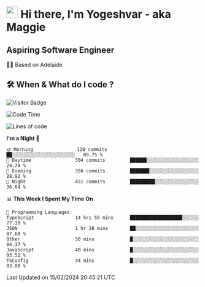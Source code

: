 <h1><img src="https://emojis.slackmojis.com/emojis/images/1531849430/4246/blob-sunglasses.gif?1531849430" width="30"/> Hi there, I'm Yogeshvar - aka Maggie</h1>

## Aspiring Software Engineer
🏂🏻  Based on Adelaide 

## 🛠 When & What do I code ?  

![Visitor Badge](https://visitor-badge.feriirawann.repl.co?username=yogeshvar&repo=yogeshvar&label=Visitors&style=plastic&color=%23457BFF&contentType=svg)

<!--START_SECTION:waka-->
![Code Time](http://img.shields.io/badge/Code%20Time-2%2C697%20hrs%201%20min-blue)

![Lines of code](https://img.shields.io/badge/From%20Hello%20World%20I%27ve%20Written-4.1%20million%20lines%20of%20code-blue)

**I'm a Night 🦉** 

```text
🌞 Morning                120 commits         ██░░░░░░░░░░░░░░░░░░░░░░░   09.75 % 
🌆 Daytime                304 commits         ██████░░░░░░░░░░░░░░░░░░░   24.70 % 
🌃 Evening                356 commits         ███████░░░░░░░░░░░░░░░░░░   28.92 % 
🌙 Night                  451 commits         █████████░░░░░░░░░░░░░░░░   36.64 % 
```


📊 **This Week I Spent My Time On** 

```text
💬 Programming Languages: 
TypeScript               14 hrs 55 mins      ███████████████████░░░░░░   77.19 % 
JSON                     1 hr 28 mins        ██░░░░░░░░░░░░░░░░░░░░░░░   07.60 % 
Other                    50 mins             █░░░░░░░░░░░░░░░░░░░░░░░░   04.37 % 
JavaScript               40 mins             █░░░░░░░░░░░░░░░░░░░░░░░░   03.52 % 
TSConfig                 34 mins             █░░░░░░░░░░░░░░░░░░░░░░░░   03.00 % 
```


 Last Updated on 15/02/2024 20:45:21 UTC
<!--END_SECTION:waka-->
